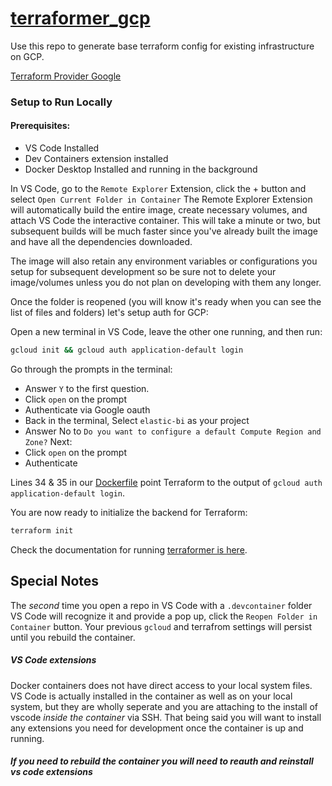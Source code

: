 # [terraformer_gcp](https://github.com/GoogleCloudPlatform/terraformer/blob/master/docs/gcp.md)

Use this repo to generate base terraform config for existing infrastructure on GCP.

[Terraform Provider Google](https://registry.terraform.io/providers/hashicorp/google/4.58.0/docs)

### Setup to Run Locally

#### Prerequisites: 
- VS Code Installed
- Dev Containers extension installed
- Docker Desktop Installed and running in the background

In VS Code, go to the `Remote Explorer` Extension, click the + button and select `Open Current Folder in Container` The Remote Explorer Extension will automatically build the entire image, create necessary volumes, and attach VS Code the interactive container. This will take a minute or two, but subsequent builds will be much faster since you've already built the image and have all the dependencies downloaded.

The image will also retain any environment variables or configurations you setup for subsequent development so be sure not to delete your image/volumes unless you do not plan on developing with them any longer.

Once the folder is reopened (you will know it's ready when you can see the list of files and folders) let's setup auth for GCP:

Open a new terminal in VS Code, leave the other one running, and then run:
```bash
gcloud init && gcloud auth application-default login
```
Go through the prompts in the terminal:
- Answer `Y` to the first question.
- Click `open` on the prompt
- Authenticate via Google oauth
- Back in the terminal, Select `elastic-bi` as your project
- Answer No to `Do you want to configure a default Compute Region and Zone?`
Next:
- Click `open` on the prompt
- Authenticate

Lines 34 & 35 in our [Dockerfile](.devcontainer/Dockerfile) point Terraform to the output of `gcloud auth application-default login`.

You are now ready to initialize the backend for Terraform:
```bash
terraform init
```

Check the documentation for running [terraformer is here](https://github.com/GoogleCloudPlatform/terraformer/blob/master/docs/gcp.md).

## Special Notes
The *second* time you open a repo in VS Code with a `.devcontainer` folder VS Code will recognize it and provide a pop up, 
click the `Reopen Folder in Container` button. Your previous `gcloud` and terrafrom settings will persist until you rebuild the container.

##### VS Code extensions
Docker containers does not have direct access to your local system files. VS Code is actually installed in the container as 
well as on your local system, but they are wholly seperate and you are attaching to the install of vscode *inside the container* 
via SSH. That being said you will want to install any extensions you need for development once the container is up and running.

##### If you need to rebuild the container you will need to reauth and reinstall vs code extensions
